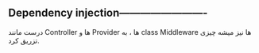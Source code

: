 ## **Dependency injection————————-**

درست مانند Controller ها و Provider ها ، به class Middleware ها نیز میشه چیزی تزریق کرد.
